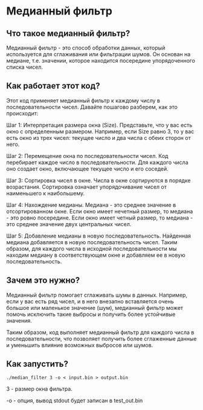 # Медианный фильтр

## Что такое медианный фильтр?
Медианный фильтр - это способ обработки данных, который используется для сглаживания или фильтрации шумов. Он основан на медиане, т.е. значении, которое находится посередине упорядоченного списка чисел.

## Как работает этот код?
Этот код применяет медианный фильтр к каждому числу в последовательности чисел. Давайте пошагово разберем, как это происходит:

Шаг 1: Интерпретация размера окна (Size).
Представьте, что у вас есть окно с определенным размером. Например, если Size равно 3, то у вас есть окно из трех чисел: текущее число и два числа с обеих сторон от него.

Шаг 2: Перемещение окна по последовательности чисел.
Код перебирает каждое число в последовательности. Для каждого числа оно создает окно, включающее текущее число и его соседей.

Шаг 3: Сортировка чисел в окне.
Числа в окне сортируются в порядке возрастания. Сортировка означает упорядочивание чисел от наименьшего к наибольшему.

Шаг 4: Нахождение медианы.
Медиана - это среднее значение в отсортированном окне. Если окно имеет нечетный размер, то медиана - это ровно посередине. Если окно имеет четный размер, то медиана - это среднее значение двух центральных чисел.

Шаг 5: Добавление медианы в новую последовательность.
Найденная медиана добавляется в новую последовательность чисел. Таким образом, для каждого числа в исходной последовательности мы находим медиану в соответствующем окне и добавляем ее в новую последовательность.

## Зачем это нужно?
Медианный фильтр помогает сглаживать шумы в данных. Например, если у вас есть ряд чисел, и в него внезапно вставляется очень большое или маленькое значение (шум), медианный фильтр может помочь исключить такие выбросы и получить более устойчивые значения.

Таким образом, код выполняет медианный фильтр для каждого числа в последовательности, что позволяет получить более сглаженные данные и уменьшить влияние возможных выбросов или шумов.

## Как запустить?
```
./median_filter 3 -o < input.bin > output.bin
```

3 - размер окна фильтра.

-o - опция, вывод stdout будет записан в test_out.bin
